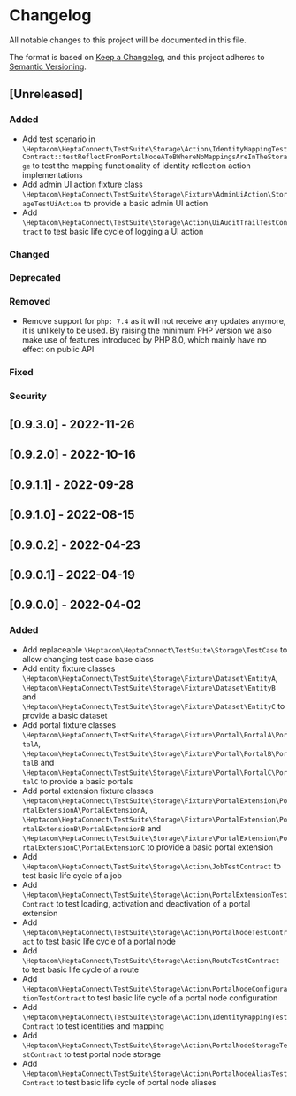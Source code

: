 # Changelog

All notable changes to this project will be documented in this file.

The format is based on [Keep a Changelog](https://keepachangelog.com/en/1.0.0/),
and this project adheres to [Semantic Versioning](https://semver.org/spec/v2.0.0.html).

## [Unreleased]

### Added

- Add test scenario in `\Heptacom\HeptaConnect\TestSuite\Storage\Action\IdentityMappingTestContract::testReflectFromPortalNodeAToBWhereNoMappingsAreInTheStorage` to test the mapping functionality of identity reflection action implementations
- Add admin UI action fixture class `\Heptacom\HeptaConnect\TestSuite\Storage\Fixture\AdminUiAction\StorageTestUiAction` to provide a basic admin UI action
- Add `\Heptacom\HeptaConnect\TestSuite\Storage\Action\UiAuditTrailTestContract` to test basic life cycle of logging a UI action

### Changed

### Deprecated

### Removed

- Remove support for `php: 7.4` as it will not receive any updates anymore, it is unlikely to be used. By raising the minimum PHP version we also make use of features introduced by PHP 8.0, which mainly have no effect on public API

### Fixed

### Security

## [0.9.3.0] - 2022-11-26

## [0.9.2.0] - 2022-10-16

## [0.9.1.1] - 2022-09-28

## [0.9.1.0] - 2022-08-15

## [0.9.0.2] - 2022-04-23

## [0.9.0.1] - 2022-04-19

## [0.9.0.0] - 2022-04-02

### Added

- Add replaceable `\Heptacom\HeptaConnect\TestSuite\Storage\TestCase` to allow changing test case base class
- Add entity fixture classes `\Heptacom\HeptaConnect\TestSuite\Storage\Fixture\Dataset\EntityA`, `\Heptacom\HeptaConnect\TestSuite\Storage\Fixture\Dataset\EntityB` and `\Heptacom\HeptaConnect\TestSuite\Storage\Fixture\Dataset\EntityC` to provide a basic dataset
- Add portal fixture classes `\Heptacom\HeptaConnect\TestSuite\Storage\Fixture\Portal\PortalA\PortalA`, `\Heptacom\HeptaConnect\TestSuite\Storage\Fixture\Portal\PortalB\PortalB` and `\Heptacom\HeptaConnect\TestSuite\Storage\Fixture\Portal\PortalC\PortalC` to provide a basic portals
- Add portal extension fixture classes `\Heptacom\HeptaConnect\TestSuite\Storage\Fixture\PortalExtension\PortalExtensionA\PortalExtensionA`, `\Heptacom\HeptaConnect\TestSuite\Storage\Fixture\PortalExtension\PortalExtensionB\PortalExtensionB` and `\Heptacom\HeptaConnect\TestSuite\Storage\Fixture\PortalExtension\PortalExtensionC\PortalExtensionC` to provide a basic portal extension
- Add `\Heptacom\HeptaConnect\TestSuite\Storage\Action\JobTestContract` to test basic life cycle of a job
- Add `\Heptacom\HeptaConnect\TestSuite\Storage\Action\PortalExtensionTestContract` to test loading, activation and deactivation of a portal extension
- Add `\Heptacom\HeptaConnect\TestSuite\Storage\Action\PortalNodeTestContract` to test basic life cycle of a portal node
- Add `\Heptacom\HeptaConnect\TestSuite\Storage\Action\RouteTestContract` to test basic life cycle of a route
- Add `\Heptacom\HeptaConnect\TestSuite\Storage\Action\PortalNodeConfigurationTestContract` to test basic life cycle of a portal node configuration
- Add `\Heptacom\HeptaConnect\TestSuite\Storage\Action\IdentityMappingTestContract` to test identities and mapping
- Add `\Heptacom\HeptaConnect\TestSuite\Storage\Action\PortalNodeStorageTestContract` to test portal node storage
- Add `\Heptacom\HeptaConnect\TestSuite\Storage\Action\PortalNodeAliasTestContract` to test basic life cycle of portal node aliases
